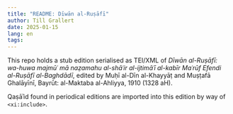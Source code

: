```yaml
---
title: "README: Dīwān al-Ruṣāfī"
author: Till Grallert
date: 2025-01-15 
lang: en
tags:
---
```


This repo holds a stub edition serialised as TEI/XML of *Dīwān al-Ruṣāfī: wa-huwa majmūʿ mā naẓamahu al-shāʿir al-ijtimāʿī al-kabīr Maʿrūf Efendi al-Ruṣāfī al-Baghdādī*, edited by Muḥī al-Dīn al-Khayyāṭ and Muṣṭafā Ghalāyīnī, Bayrūt: al-Maktaba al-Ahliyya, 1910 (1328 aH).

Qaṣāʾid found in periodical editions are imported into this edition by way of `<xi:include>`.